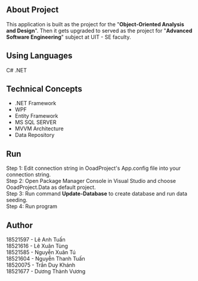 ## About Project
This application is built as the project for the "**Object-Oriented Analysis and Design**". Then it gets upgraded to served as the project for "**Advanced Software Engineering**" subject at UIT - SE faculty.

## Using Languages
C# .NET

## Technical Concepts
- .NET Framework
- WPF
- Entity Framework
- MS SQL SERVER
- MVVM Architecture
- Data Repository

## Run
Step 1: Edit connection string in OoadProject's App.config file into your connection string.<br />
Step 2: Open Package Manager Console in Visual Studio and choose OoadProject.Data as default project.<br />
Step 3: Run command **Update-Database** to create database and run data seeding.<br />
Step 4: Run program


## Author
18521597 - Lê Anh Tuấn<br />
18521616 - Lê Xuân Tùng<br />
18521585 - Nguyễn Xuân Tú<br />
18521604 - Nguyễn Thanh Tuấn<br />
18520075 - Trần Duy Khánh<br />
18521677 - Dương Thành Vương<br />


